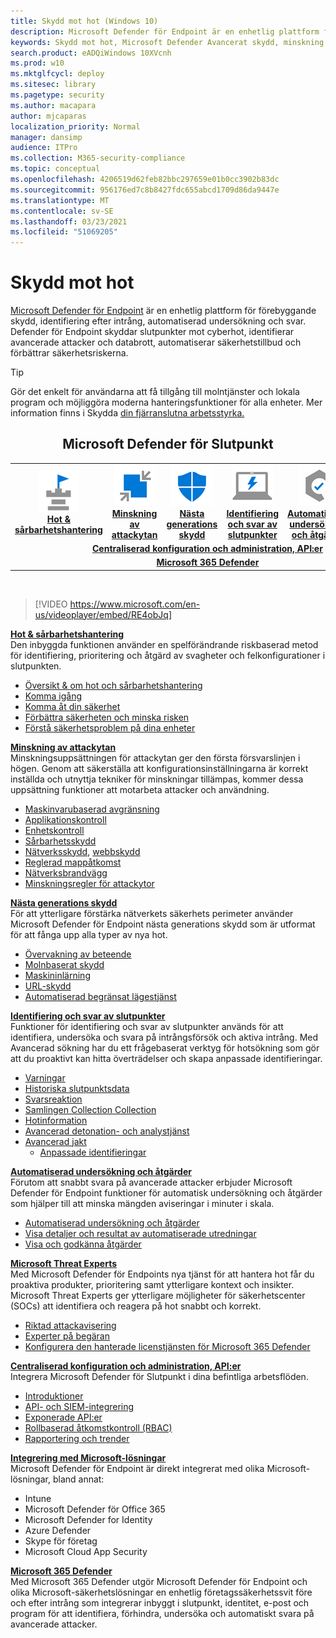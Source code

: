 ```yaml
---
title: Skydd mot hot (Windows 10)
description: Microsoft Defender för Endpoint är en enhetlig plattform för förebyggande skydd, identifiering efter intrång, automatiserad undersökning och svar.
keywords: Skydd mot hot, Microsoft Defender Avancerat skydd, minskning av attackytan, nästa generations skydd, identifiering och svar av slutpunkter, automatisk undersökning och svar, Microsoft Threat-experter, Microsoft Secure Score för enheter, avancerad sökning, sökning efter cyberhot, skydd mot webbhot
search.product: eADQiWindows 10XVcnh
ms.prod: w10
ms.mktglfcycl: deploy
ms.sitesec: library
ms.pagetype: security
ms.author: macapara
author: mjcaparas
localization_priority: Normal
manager: dansimp
audience: ITPro
ms.collection: M365-security-compliance
ms.topic: conceptual
ms.openlocfilehash: 4206519d62feb82bbc297659e01b0cc3902b83dc
ms.sourcegitcommit: 956176ed7c8b8427fdc655abcd1709d86da9447e
ms.translationtype: MT
ms.contentlocale: sv-SE
ms.lasthandoff: 03/23/2021
ms.locfileid: "51069205"
---
```

# <a name="threat-protection"></a>Skydd mot hot
[Microsoft Defender för Endpoint](https://docs.microsoft.com/microsoft-365/security/defender-endpoint/microsoft-defender-advanced-threat-protection) är en enhetlig plattform för förebyggande skydd, identifiering efter intrång, automatiserad undersökning och svar. Defender för Endpoint skyddar slutpunkter mot cyberhot, identifierar avancerade attacker och databrott, automatiserar säkerhetstillbud och förbättrar säkerhetsriskerna.

> [!TIP]
> Gör det enkelt för användarna att få tillgång till molntjänster och lokala program och möjliggöra moderna hanteringsfunktioner för alla enheter. Mer information finns i Skydda [din fjärranslutna arbetsstyrka.](https://docs.microsoft.com/enterprise-mobility-security/remote-work/) 

<center><h2>Microsoft Defender för Slutpunkt</center></h2>
<table>
<tr>
<td><a href="#tvm"><center><img src="images/TVM_icon.png" alt="threat and vulnerability icon"> <br><b>Hot & sårbarhetshantering</b></center></a></td>
<td><a href="#asr"><center><img src="images/asr-icon.png" alt="attack surface reduction icon"> <br><b>Minskning av attackytan</b></center></a></td>
<td><center><a href="#ngp"><img src="images/ngp-icon.png" alt="next generation protection icon"><br> <b>Nästa generations skydd</b></a></center></td>
<td><center><a href="#edr"><img src="images/edr-icon.png" alt="endpoint detection and response icon"><br> <b>Identifiering och svar av slutpunkter</b></a></center></td>
<td><center><a href="#ai"><img src="images/air-icon.png" alt="automated investigation and remediation icon"><br> <b>Automatiserad undersökning och åtgärder</b></a></center></td>
<td><center><a href="#mte"><img src="images/mte-icon.png" alt="microsoft threat experts icon"><br> <b>Microsoft Threat Experts</b></a></center></td>
</tr>
<tr>
<td colspan="7">
<a href="#apis"><center><b>Centraliserad konfiguration och administration, API:er</a></b></center></td>
</tr>
<tr>
<td colspan="7"><a href="#mtp"><center><b>Microsoft 365 Defender</a></center></b></td>
</tr>
</table>
<br>

<a name="tvm"></a>


>[!VIDEO https://www.microsoft.com/en-us/videoplayer/embed/RE4obJq]

**[Hot & sårbarhetshantering](next-gen-threat-and-vuln-mgt.md)**<br>
Den inbyggda funktionen använder en spelförändrande riskbaserad metod för identifiering, prioritering och åtgärd av svagheter och felkonfigurationer i slutpunkten.

- [Översikt & om hot och sårbarhetshantering](next-gen-threat-and-vuln-mgt.md)
- [Komma igång](tvm-prerequisites.md)
- [Komma åt din säkerhet](tvm-dashboard-insights.md)
- [Förbättra säkerheten och minska risken](tvm-security-recommendation.md)
- [Förstå säkerhetsproblem på dina enheter](tvm-software-inventory.md)

<a name="asr"></a>

**[Minskning av attackytan](overview-attack-surface-reduction.md)**<br>
Minskningsuppsättningen för attackytan ger den första försvarslinjen i högen. Genom att säkerställa att konfigurationsinställningarna är korrekt inställda och utnyttja tekniker för minskningar tillämpas, kommer dessa uppsättning funktioner att motarbeta attacker och användning.

- [Maskinvarubaserad avgränsning](overview-hardware-based-isolation.md)
- [Applikationskontroll](https://docs.microsoft.com/windows/security/threat-protection/windows-defender-application-control/windows-defender-application-control)
- [Enhetskontroll](https://docs.microsoft.com/windows/security/threat-protection/device-guard/introduction-to-device-guard-virtualization-based-security-and-windows-defender-application-control)
- [Sårbarhetsskydd](exploit-protection.md)
- [Nätverksskydd](network-protection.md), [webbskydd](web-protection-overview.md)
- [Reglerad mappåtkomst](controlled-folders.md)
- [Nätverksbrandvägg](https://docs.microsoft.com/windows/security/threat-protection/windows-firewall/windows-firewall-with-advanced-security)
- [Minskningsregler för attackytor](attack-surface-reduction.md)

<a name="ngp"></a>

**[Nästa generations skydd](https://docs.microsoft.com/windows/security/threat-protection/microsoft-defender-antivirus/microsoft-defender-antivirus-in-windows-10)**<br>
För att ytterligare förstärka nätverkets säkerhets perimeter använder Microsoft Defender för Endpoint nästa generations skydd som är utformat för att fånga upp alla typer av nya hot.

- [Övervakning av beteende](https://docs.microsoft.com/windows/security/threat-protection/microsoft-defender-antivirus/configure-real-time-protection-microsoft-defender-antivirus)
- [Molnbaserat skydd](https://docs.microsoft.com/windows/security/threat-protection/microsoft-defender-antivirus/configure-protection-features-microsoft-defender-antivirus)
- [Maskininlärning](https://docs.microsoft.com/windows/security/threat-protection/microsoft-defender-antivirus/utilize-microsoft-cloud-protection-microsoft-defender-antivirus)
- [URL-skydd](https://docs.microsoft.com/windows/security/threat-protection/microsoft-defender-antivirus/configure-network-connections-microsoft-defender-antivirus)
- [Automatiserad begränsat lägestjänst](https://docs.microsoft.com/windows/security/threat-protection/microsoft-defender-antivirus/configure-block-at-first-sight-microsoft-defender-antivirus)

<a name="edr"></a>

**[Identifiering och svar av slutpunkter](overview-endpoint-detection-response.md)**<br>
Funktioner för identifiering och svar av slutpunkter används för att identifiera, undersöka och svara på intrångsförsök och aktiva intrång. Med Avancerad sökning har du ett frågebaserat verktyg för hotsökning som gör att du proaktivt kan hitta överträdelser och skapa anpassade identifieringar.

- [Varningar](alerts-queue.md)
- [Historiska slutpunktsdata](investigate-machines.md#timeline)
- [Svarsreaktion](https://docs.microsoft.com/windows/security/threat-protection/microsoft-defender-atp/respond-machine-alerts)
- [Samlingen Collection Collection](respond-machine-alerts.md#collect-investigation-package-from-devices)
- [Hotinformation](threat-indicator-concepts.md)
- [Avancerad detonation- och analystjänst](respond-file-alerts.md#deep-analysis)
- [Avancerad jakt](advanced-hunting-overview.md)
    - [Anpassade identifieringar](overview-custom-detections.md)

<a name="ai"></a>

**[Automatiserad undersökning och åtgärder](automated-investigations.md)**<br>
Förutom att snabbt svara på avancerade attacker erbjuder Microsoft Defender för Endpoint funktioner för automatisk undersökning och åtgärder som hjälper till att minska mängden aviseringar i minuter i skala.

- [Automatiserad undersökning och åtgärder](automated-investigations.md)
- [Visa detaljer och resultat av automatiserade utredningar](auto-investigation-action-center.md)
- [Visa och godkänna åtgärder](manage-auto-investigation.md)

<a name="mte"></a>

**[Microsoft Threat Experts](microsoft-threat-experts.md)**<br>
Med Microsoft Defender för Endpoints nya tjänst för att hantera hot får du proaktiva produkter, prioritering samt ytterligare kontext och insikter. Microsoft Threat Experts ger ytterligare möjligheter för säkerhetscenter (SOCs) att identifiera och reagera på hot snabbt och korrekt.

- [Riktad attackavisering](microsoft-threat-experts.md)
- [Experter på begäran](microsoft-threat-experts.md)
- [Konfigurera den hanterade licenstjänsten för Microsoft 365 Defender](configure-microsoft-threat-experts.md)

<a name="apis"></a>

**[Centraliserad konfiguration och administration, API:er](management-apis.md)**<br>
Integrera Microsoft Defender för Slutpunkt i dina befintliga arbetsflöden.
- [Introduktioner](onboard-configure.md)
- [API- och SIEM-integrering](configure-siem.md)
- [Exponerade API:er](apis-intro.md)
- [Rollbaserad åtkomstkontroll (RBAC)](rbac.md)
- [Rapportering och trender](threat-protection-reports.md)

<a name="integration"></a>
**[Integrering med Microsoft-lösningar](threat-protection-integration.md)** <br>
 Microsoft Defender för Endpoint är direkt integrerat med olika Microsoft-lösningar, bland annat:
- Intune
- Microsoft Defender för Office 365
- Microsoft Defender for Identity
- Azure Defender
- Skype för företag
- Microsoft Cloud App Security

<a name="mtp"></a>
**[Microsoft 365 Defender](https://docs.microsoft.com/microsoft-365/security/defender/microsoft-threat-protection)**<br>
 Med Microsoft 365 Defender utgör Microsoft Defender för Endpoint och olika Microsoft-säkerhetslösningar en enhetlig företagssäkerhetssvit före och efter intrång som integrerar inbyggt i slutpunkt, identitet, e-post och program för att identifiera, förhindra, undersöka och automatiskt svara på avancerade attacker.

